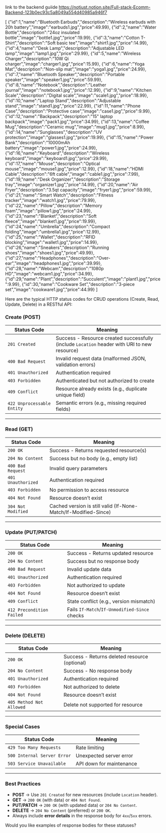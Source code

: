 link to the backend guiide
https://notjust.notion.site/Full-stack-Ecomm-Backend-123b0ec93c5a8049a554d40985a946f7

[
{"id":1,"name":"Bluetooth Earbuds","description":"Wireless earbuds with 20h battery","image":"earbuds1.jpg","price":49.99},
{"id":2,"name":"Water Bottle","description":"24oz insulated bottle","image":"bottle1.jpg","price":19.99},
{"id":3,"name":"Cotton T-Shirt","description":"Soft basic tee","image":"shirt1.jpg","price":14.99},
{"id":4,"name":"Desk Lamp","description":"Adjustable LED lamp","image":"lamp1.jpg","price":29.99},
{"id":5,"name":"Wireless Charger","description":"10W Qi charger","image":"charger1.jpg","price":15.99},
{"id":6,"name":"Yoga Mat","description":"Non-slip mat","image":"yoga1.jpg","price":24.99},
{"id":7,"name":"Bluetooth Speaker","description":"Portable speaker","image":"speaker1.jpg","price":59.99},
{"id":8,"name":"Notebook","description":"Leather journal","image":"notebook1.jpg","price":12.99},
{"id":9,"name":"Kitchen Scale","description":"Digital scale","image":"scale1.jpg","price":18.99},
{"id":10,"name":"Laptop Stand","description":"Adjustable stand","image":"stand1.jpg","price":22.99},
{"id":11,"name":"Phone Case","description":"Protective case","image":"case1.jpg","price":9.99},
{"id":12,"name":"Backpack","description":"15\" laptop backpack","image":"pack1.jpg","price":34.99},
{"id":13,"name":"Coffee Mug","description":"Ceramic mug","image":"mug1.jpg","price":8.99},
{"id":14,"name":"Sunglasses","description":"UV protection","image":"glasses1.jpg","price":19.99},
{"id":15,"name":"Power Bank","description":"10000mAh battery","image":"power1.jpg","price":24.99},
{"id":16,"name":"Keyboard","description":"Wireless keyboard","image":"keyboard1.jpg","price":29.99},
{"id":17,"name":"Mouse","description":"Optical mouse","image":"mouse1.jpg","price":12.99},
{"id":18,"name":"HDMI Cable","description":"6ft cable","image":"cable1.jpg","price":7.99},
{"id":19,"name":"Desk Organizer","description":"Storage tray","image":"organizer1.jpg","price":14.99},
{"id":20,"name":"Air Fryer","description":"3.5qt capacity","image":"fryer1.jpg","price":59.99},
{"id":21,"name":"Smart Watch","description":"Fitness tracker","image":"watch1.jpg","price":79.99},
{"id":22,"name":"Pillow","description":"Memory foam","image":"pillow1.jpg","price":24.99},
{"id":23,"name":"Blanket","description":"Soft fleece","image":"blanket1.jpg","price":19.99},
{"id":24,"name":"Umbrella","description":"Compact folding","image":"umbrella1.jpg","price":12.99},
{"id":25,"name":"Wallet","description":"RFID blocking","image":"wallet1.jpg","price":14.99},
{"id":26,"name":"Sneakers","description":"Running shoes","image":"shoes1.jpg","price":49.99},
{"id":27,"name":"Headphones","description":"Over-ear","image":"headphones1.jpg","price":39.99},
{"id":28,"name":"Webcam","description":"1080p HD","image":"webcam1.jpg","price":34.99},
{"id":29,"name":"Plant","description":"Succulent","image":"plant1.jpg","price":9.99},
{"id":30,"name":"Cookware Set","description":"3-piece set","image":"cookware1.jpg","price":44.99}
]

Here are the typical HTTP status codes for CRUD operations (Create, Read, Update, Delete) in a RESTful API:

### **Create (POST)**

| Status Code                | Meaning                                                                                      |
| -------------------------- | -------------------------------------------------------------------------------------------- |
| `201 Created`              | Success - Resource created successfully (include `Location` header with URI to new resource) |
| `400 Bad Request`          | Invalid request data (malformed JSON, validation errors)                                     |
| `401 Unauthorized`         | Authentication required                                                                      |
| `403 Forbidden`            | Authenticated but not authorized to create                                                   |
| `409 Conflict`             | Resource already exists (e.g., duplicate unique field)                                       |
| `422 Unprocessable Entity` | Semantic errors (e.g., missing required fields)                                              |

---

### **Read (GET)**

| Status Code        | Meaning                                                         |
| ------------------ | --------------------------------------------------------------- |
| `200 OK`           | Success - Returns requested resource(s)                         |
| `204 No Content`   | Success but no body (e.g., empty list)                          |
| `400 Bad Request`  | Invalid query parameters                                        |
| `401 Unauthorized` | Authentication required                                         |
| `403 Forbidden`    | No permission to access resource                                |
| `404 Not Found`    | Resource doesn’t exist                                          |
| `304 Not Modified` | Cached version is still valid (If-None-Match/If-Modified-Since) |

---

### **Update (PUT/PATCH)**

| Status Code               | Meaning                                       |
| ------------------------- | --------------------------------------------- |
| `200 OK`                  | Success - Returns updated resource            |
| `204 No Content`          | Success but no response body                  |
| `400 Bad Request`         | Invalid update data                           |
| `401 Unauthorized`        | Authentication required                       |
| `403 Forbidden`           | Not authorized to update                      |
| `404 Not Found`           | Resource doesn’t exist                        |
| `409 Conflict`            | State conflict (e.g., version mismatch)       |
| `412 Precondition Failed` | Fails `If-Match`/`If-Unmodified-Since` checks |

---

### **Delete (DELETE)**

| Status Code              | Meaning                                       |
| ------------------------ | --------------------------------------------- |
| `200 OK`                 | Success - Returns deleted resource (optional) |
| `204 No Content`         | Success - No response body                    |
| `401 Unauthorized`       | Authentication required                       |
| `403 Forbidden`          | Not authorized to delete                      |
| `404 Not Found`          | Resource doesn’t exist                        |
| `405 Method Not Allowed` | Delete not supported for resource             |

---

### **Special Cases**

| Status Code                 | Meaning                  |
| --------------------------- | ------------------------ |
| `429 Too Many Requests`     | Rate limiting            |
| `500 Internal Server Error` | Unexpected server error  |
| `503 Service Unavailable`   | API down for maintenance |

---

### **Best Practices**

- **POST** → Use `201 Created` for new resources (include `Location` header).
- **GET** → `200 OK` (with data) or `404 Not Found`.
- **PUT/PATCH** → `200 OK` (with updated data) or `204 No Content`.
- **DELETE** → `204 No Content` (preferred) or `200 OK`.
- Always include **error details** in the response body for `4xx`/`5xx` errors.

Would you like examples of response bodies for these statuses?
